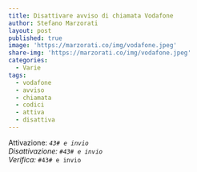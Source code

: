 ```yaml
---
title: Disattivare avviso di chiamata Vodafone
author: Stefano Marzorati
layout: post
published: true
image: 'https://marzorati.co/img/vodafone.jpeg'
share-img: 'https://marzorati.co/img/vodafone.jpeg'
categories:
  - Varie
tags:
  - vodafone
  - avviso
  - chiamata
  - codici
  - attiva
  - disattiva
---
```

Attivazione: <code>*43# e invio</code>   
Disattivazione: <code>#43# e invio</code>   
Verifica: <code>*#43# e invio</code>   
